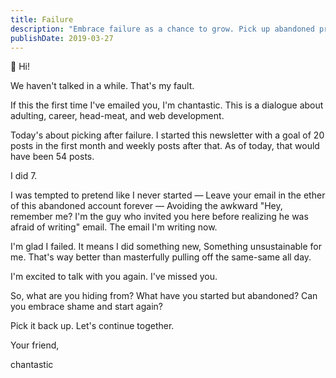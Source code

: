 ```yaml
---
title: Failure
description: "Embrace failure as a chance to grow. Pick up abandoned projects, face shame, and continue your journey with newfound wisdom and determination."
publishDate: 2019-03-27
---
```


👋 Hi!

We haven't talked in a while.
That's my fault.

If this the first time I've emailed you,
I'm chantastic.
This is a dialogue about adulting, career, head-meat, and web development.

Today's about picking after failure.
I started this newsletter with a goal of 20 posts in the first month and weekly posts after that.
As of today, that would have been 54 posts.

I did 7.

I was tempted to pretend like I never started —
Leave your email in the ether of this abandoned account forever —
Avoiding the awkward "Hey, remember me? I'm the guy who invited you here before realizing he was afraid of writing" email.
The email I'm writing now.

I'm glad I failed.
It means I did something new,
Something unsustainable for me.
That's way better than masterfully pulling off the same-same all day.

I'm excited to talk with you again.
I've missed you.

So, what are you hiding from?
What have you started but abandoned?
Can you embrace shame and start again?

Pick it back up.
Let's continue together.

Your friend,

chantastic
